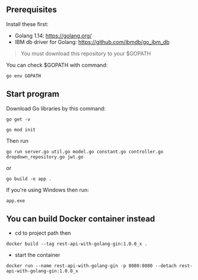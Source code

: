 ## Prerequisites
Install these first:
- Golang 1.14: https://golang.org/
- IBM db driver for Golang: https://github.com/ibmdb/go_ibm_db

> You must download this repository to your $GOPATH

You can check $GOPATH with command:

```go env GOPATH```


## Start program
Download Go libraries by this command:

```go get -v```

```go mod init```

Then run

```go run server.go util.go model.go constant.go controller.go dropdown_repository.go jwt.go```

or

```go build -o app .```

If you're using Windows then run:

```app.exe```


## You can build Docker container instead

- cd to project path then

```docker build --tag rest-api-with-golang-gin:1.0.0_x .```

- start the container

```docker run --name rest-api-with-golang-gin -p 8080:8080 --detach rest-api-with-golang-gin:1.0.0_x```